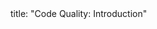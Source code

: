 <frontmatter>
title: "Code Quality: Introduction"
</frontmatter>

<include src="container-inPage-asFlat.md" boilerplate />